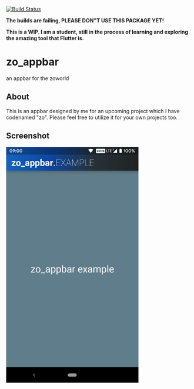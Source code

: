 [![Build Status](https://travis-ci.com/HarshitDoshi/zo_appbar.svg?branch=master)](https://travis-ci.com/HarshitDoshi/zo_appbar)

**The builds are failing, PLEASE DON"T USE THIS PACKAGE YET!**

**This is a WIP. I am a student, still in the process of learning and exploring the amazing tool that Flutter is.**

# zo_appbar

an appbar for the zoworld

## About

This is an appbar designed by me for an upcoming project which I have codenamed "zo". Please feel free to utilize it for your own projects too.

## Screenshot

<img src="zo_appbar_example_screenshot.jpg" width="360" height="640">